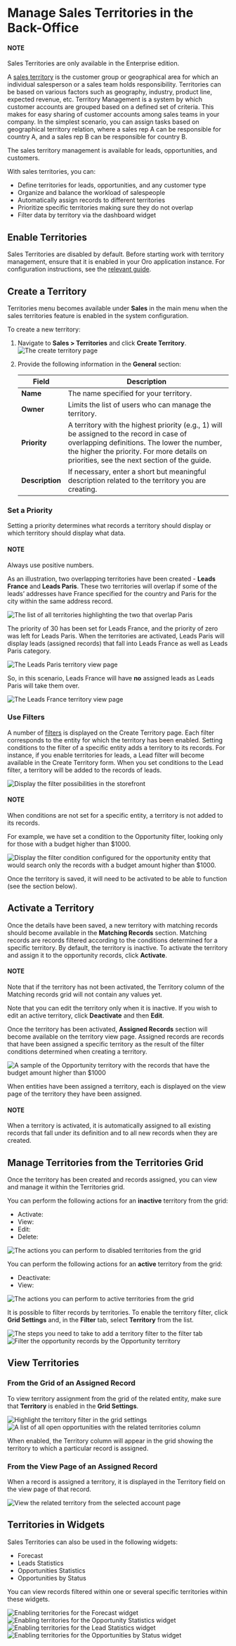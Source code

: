 <a id="user-guide-territories"></a>

# Manage Sales Territories in the Back-Office

#### NOTE
Sales Territories are only available in the Enterprise edition.

A [sales territory](../../glossary.md#term-Sales-Territories) is the customer group or geographical area for which an individual salesperson or a sales team holds responsibility. Territories can be based on various factors such as geography, industry, product line, expected revenue, etc. Territory Management is a system by which customer accounts are grouped based on a defined set of criteria. This makes for easy sharing of customer accounts among sales teams in your company. In the simplest scenario, you can assign tasks based on geographical territory relation, where a sales rep A can be responsible for country A, and a sales rep B can be responsible for country B.

The sales territory management is available for leads, opportunities, and customers.

With sales territories, you can:

- Define territories for leads, opportunities, and any customer type
- Organize and balance the workload of salespeople
- Automatically assign records to different territories
- Prioritize specific territories making sure they do not overlap
- Filter data by territory via the dashboard widget

## Enable Territories

Sales Territories are disabled by default. Before starting work with territory management, ensure that it is enabled in your Oro application instance. For configuration instructions, see the [relevant guide](../system/configuration/crm/sales-pipeline/sales-territories.md#sys-configuration-crm-sales-pipeline-sales-territories).

## Create a Territory

Territories menu becomes available under **Sales** in the main menu when the sales territories feature is enabled in the system configuration.

To create a new territory:

1. Navigate to **Sales > Territories** and click **Create Territory**.
   ![The create territory page](user/img/sales/sales_territories/create_territory.png)
2. Provide the following information in the **General** section:

   | Field           | Description                                                                                                                                                                                                                          |
   |-----------------|--------------------------------------------------------------------------------------------------------------------------------------------------------------------------------------------------------------------------------------|
   | **Name**        | The name specified for your territory.                                                                                                                                                                                               |
   | **Owner**       | Limits the list of users who can manage the territory.                                                                                                                                                                               |
   | **Priority**    | A territory with the highest priority (e.g., 1) will be assigned to the record in case of overlapping definitions. The lower the number, the higher the priority. For more details on priorities, see the next section of the guide. |
   | **Description** | If necessary, enter a short but meaningful description related to the territory you are creating.                                                                                                                                    |

### Set a Priority

Setting a priority determines what records a territory should display or which territory should display what data.

#### NOTE
Always use positive numbers.

As an illustration, two overlapping territories have been created - **Leads France** and **Leads Paris**. These two territories will overlap if some of the leads’ addresses have France specified for the country and Paris for the city within the same address record.

![The list of all territories highlighting the two that overlap Paris](user/img/sales/sales_territories/leads_france_paris.png)

The priority of 30 has been set for Leads France, and the priority of zero was left for Leads Paris. When the territories are activated, Leads Paris will display leads (assigned records) that fall into Leads France as well as Leads Paris category.

![The Leads Paris territory view page](user/img/sales/sales_territories/leads_paris_higher.png)

So, in this scenario, Leads France will have **no** assigned leads as Leads Paris will take them over.

![The Leads France territory view page](user/img/sales/sales_territories/france_lower.png)

### Use Filters

A number of [filters](../reports-segments/filters.md#user-guide-filters-management) is displayed on the Create Territory page. Each filter corresponds to the entity for which the territory has been enabled. Setting conditions to the filter of a specific entity adds a territory to its records. For instance, if you enable territories for leads, a Lead filter will become available in the Create Territory form. When you set conditions to the Lead filter, a territory will be added to the records of leads.

![Display the filter possibilities in the storefront](user/img/sales/sales_territories/filters.png)

#### NOTE
When conditions are not set for a specific entity, a territory is not added to its records.

For example, we have set a condition to the Opportunity filter, looking only for those with a budget higher than $1000.

![Display the filter condition configured for the opportunity entity that would search only the records with a budget amount higher than $1000.](user/img/sales/sales_territories/set_filter.png)

Once the territory is saved, it will need to be activated to be able to function (see the section below).

## Activate a Territory

Once the details have been saved, a new territory with matching records should become available in the **Matching Records** section. Matching records are records filtered according to the conditions determined for a specific territory. By default, the territory is inactive. To activate the territory and assign it to the opportunity records, click **Activate**.

#### NOTE
Note that if the territory has not been activated, the Territory column of the Matching records grid will not contain any values yet.

Note that you can edit the territory only when it is inactive. If you wish to edit an active territory, click **Deactivate** and then **Edit**.

Once the territory has been activated, **Assigned Records** section will become available on the territory view page. Assigned records are records that have been assigned a specific territory as the result of the filter conditions determined when creating a territory.

![A sample of the Opportunity territory with the records that have the budget amount higher than $1000](user/img/sales/sales_territories/opp_activate.png)

When entities have been assigned a territory, each is displayed on the view page of the territory they have been assigned.

#### NOTE
When a territory is activated, it is automatically assigned to all existing records that fall under its definition and to all new records when they are created.

## Manage Territories from the Territories Grid

Once the territory has been created and records assigned, you can view and manage it within the Territories grid.

You can perform the following actions for an **inactive** territory from the grid:

- Activate: <i class="fa fa-check fa-lg" aria-hidden="true"></i>
- View: <i class="fa fa-eye fa-lg" aria-hidden="true"></i>
- Edit: <i class="fa fa-edit fa-lg" aria-hidden="true"></i>
- Delete: <i class="fas fa-trash-alt" aria-hidden="true"></i>

![The actions you can perform to disabled territories from the grid](user/img/sales/sales_territories/inactive_territory_manage.png)

You can perform the following actions for an **active** territory from the grid:

- Deactivate: <i class="fa fa-ban fa-lg" aria-hidden="true"></i>
- View: <i class="fa fa-eye fa-lg" aria-hidden="true"></i>

![The actions you can perform to active territories from the grid](user/img/sales/sales_territories/active_territory_manage.png)

It is possible to filter records by territories. To enable the territory filter, click  **Grid Settings** and, in the **Filter** tab, select **Territory** from the list.

![The steps you need to take to add a territory filter to the filter tab](user/img/sales/sales_territories/grid_filters.png)![Filter the opportunity records by the Opportunity territory](user/img/sales/sales_territories/grid_filters_vip.png)

## View Territories

### From the Grid of an Assigned Record

To view territory assignment from the grid of the related entity, make sure that **Territory** is enabled in the **Grid Settings**.

![Highlight the territory filter in the grid settings](user/img/sales/sales_territories/grid_settings_territory.png)![A list of all open opportunities with the related territories column](user/img/sales/sales_territories/grid_territories.png)

When enabled, the Territory column will appear in the grid showing the territory to which a particular record is assigned.

### From the View Page of an Assigned Record

When a record is assigned a territory, it is displayed in the Territory field on the view page of that record.

![View the related territory from the selected account page](user/img/sales/sales_territories/territory_view_page.png)

## Territories in Widgets

Sales Territories can also be used in the following widgets:

- Forecast
- Leads Statistics
- Opportunities Statistics
- Opportunities by Status

You can view records filtered within one or several specific territories within these widgets.

![Enabling territories for the Forecast widget](user/img/sales/sales_territories/forecasts.png)![Enabling territories for the Opportunity Statistics widget](user/img/sales/sales_territories/opp_statistics.png)![Enabling territories for the Lead Statistics widget](user/img/sales/sales_territories/leads_statistics.png)![Enabling territories for the Opportunities by Status widget](user/img/sales/sales_territories/opp_by_status_ter.png)
<!-- fa-bars = fa-navicon -->
<!-- Ic Tiles is used as Set As Default in saved views, and as tiles in display layout options -->
<!-- IcPencil refers to Rename in Commerce and Inline Editing in CRM -->
<!-- Check mark in the square. -->
<!-- SortDesc is also used as drop-down arrow -->
